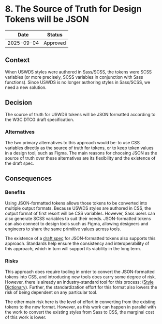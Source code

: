 <!--
PR Title:
ADR Proposal: A brief description
-->

# 8. The Source of Truth for Design Tokens will be JSON

| Date       | Status   |
| ---------- | -------- |
| 2025-09-04 | Approved |

<!--
Status options:
- Draft
- Proposed
- Approved
- Rejected
- Deprecated
- Superseded
-->

## Context

When USWDS styles were authored in Sass/SCSS, the tokens were SCSS variables (or more precisely, SCSS variables in conjunction with Sass functions). Since USWDS is no longer authoring styles in Sass/SCSS, we need a new solution.

## Decision

The source of truth for USWDS tokens will be JSON formatted according to the W3C DTCG draft specification. 

### Alternatives

The two primary alternatives to this approach would be: to use CSS variables directly as the source of truth for tokens, or to keep token values in a design tool, such as Figma. The main reasons for choosing JSON as the source of truth over these alternatives are its flexibility and the existence of the draft spec.

<!--
Options considered (with benefits and risks/mitigations), assumptions, choice made, and reasoning.
-->

## Consequences

### Benefits

Using JSON-formatted tokens allows those tokens to be converted into multiple output formats. Because USWDS styles are authored in CSS, the output format of first resort will be CSS variables. However, Sass users can also generate SCSS variables to suit their needs. JSON-formatted tokens can also connect to design tools such as Figma, allowing designers and engineers to share the same primitive values across tools.

The existence of a [draft spec](https://www.designtokens.org/tr/drafts/format/) for JSON-formatted tokens also supports this approach. Standards help ensure the consistency and interoperability of this approach, which in turn will support its viability in the long term.

### Risks

This approach does require tooling in order to convert the JSON-formatted tokens into CSS, and introducing new tools does carry some degree of risk. However, there is already an industry-standard tool for this process: ([Style Dictionary](https://styledictionary.com/)). Further, the standardization effort for this format also lowers the risk of being dependent on any particular tool.

The other main risk here is the level of effort in converting from the existing tokens to the new format. However, as this work can happen in parallel with the work to convert the existing styles from Sass to CSS, the marginal cost of this work is lower.

